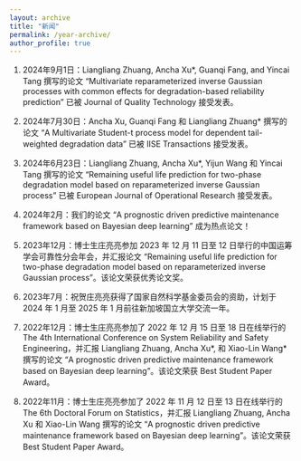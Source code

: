 ```yaml
---
layout: archive
title: "新闻"
permalink: /year-archive/
author_profile: true
---
```


1. 2024年9月1日：Liangliang Zhuang, Ancha Xu\*, Guanqi Fang, and Yincai Tang 撰写的论文 “Multivariate reparameterized inverse Gaussian processes with common effects for degradation-based reliability prediction” 已被 Journal of Quality Technology 接受发表。

1. 2024年7月30日：Ancha Xu, Guanqi Fang 和 Liangliang Zhuang\* 撰写的论文 “A Multivariate Student-t process model for dependent tail-weighted degradation data” 已被 IISE Transactions 接受发表。

1. 2024年6月23日：Liangliang Zhuang, Ancha Xu\*, Yijun Wang 和 Yincai Tang 撰写的论文 “Remaining useful life prediction for two-phase degradation model based on reparameterized inverse Gaussian process” 已被 European Journal of Operational Research 接受发表。

1. 2024年2月：我们的论文 “A prognostic driven predictive maintenance framework based on Bayesian deep learning” 成为热点论文！

1. 2023年12月：博士生庄亮亮参加 2023 年 12 月 11 日至 12 日举行的中国运筹学会可靠性分会年会，并汇报论文 “Remaining useful life prediction for two-phase degradation model based on reparameterized inverse Gaussian process”。该论文荣获优秀论文奖。

1. 2023年7月：祝贺庄亮亮获得了国家自然科学基金委员会的资助，计划于 2024 年 1 月至 2025 年 1 月前往新加坡国立大学交流一年。

1. 2022年12月：博士生庄亮亮参加了 2022 年 12 月 15 日至 18 日在线举行的 The 4th International Conference on System Reliability and Safety Engineering，并汇报 Liangliang Zhuang, Ancha Xu\*, 和 Xiao-Lin Wang\* 撰写的论文 “A prognostic driven predictive maintenance framework based on Bayesian deep learning”。该论文荣获 Best Student Paper Award。

1. 2022年11月：博士生庄亮亮参加了 2022 年 11 月 12 日至 13 日在线举行的 The 6th Doctoral Forum on Statistics，并汇报 Liangliang Zhuang, Ancha Xu 和 Xiao-Lin Wang 撰写的论文 “A prognostic driven predictive maintenance framework based on Bayesian deep learning”。该论文荣获 Best Student Paper Award。

